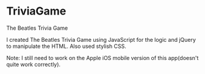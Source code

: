 # TriviaGame
The Beatles Trivia Game

I created The Beatles Trivia Game using JavaScript for the logic and jQuery to manipulate the HTML. Also used stylish CSS.

Note: I still need to work on the Apple iOS mobile version of this app(doesn't quite work correctly).
